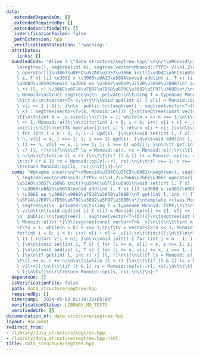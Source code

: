 ```yaml
---
data:
  _extendedDependsOn: []
  _extendedRequiredBy: []
  _extendedVerifiedWith: []
  _isVerificationFailed: false
  _pathExtension: hpp
  _verificationStatusIcon: ':warning:'
  attributes:
    links: []
  bundledCode: "#line 2 \"data_structure/segtree.hpp\"\n\n/*\nMonoid\u304C\u5FC5\u8981\
    \nsegtree(), segtree(int k), segtree(vector<Monoid::TYPE> v)\n1,2\u756A\u76EE\u306F\
    \ operator[i]\u3067\u8FFD\u52A0\u3057\u3066 init()\u304C\u5FC5\u8981\nvoid set(int\
    \ i, T x) [i] \u3092 x \u306B\u8A2D\u5B9A\nvoid add(int i, T x) [i] \u306B x \u3092\
    \u8DB3\u3059(Monoid \u306E op \u3092\u9069\u7528\u3059\u308B)\nT get(int l, int\
    \ r) [l, r) \u306E\u6F14\u7B97\u7D50\u679C\u3092\u5F97\u308B\n*/\ntemplate <class\
    \ Monoid>\nstruct segtree\n{\n  private:\n\tusing T = typename Monoid::TYPE;\n\
    \tint n;\n\tvector<T> v;\n\t\n\tvoid upd(int i) { v[i] = Monoid::op(v[i << 1],\
    \ v[i << 1 | 1]); }\n\n  public:\n\tsegtree() : segtree(vector<T>(0)){}\n\tsegtree(int\
    \ k) : segtree(vector<T>(k, Monoid::e())) {}\n\tsegtree(const vector<T>& _v)\n\
    \t{\n\t\tint k = _v.size();\n\t\tn = 1; while(n < k) n <<= 1;\n\t\tv = vector<T>(n\
    \ << 1, Monoid::e());\n\t\tfor(int i = 0; i < k; i++) v[i + n] = _v[i];\n\t\t\
    init();\n\t}\n\n\tT& operator[](int i) { return v[i + n]; }\n\n\tvoid init() {\
    \ for (int i = n - 1; i; i--) upd(i); }\n\n\tvoid set(int i, T x) { for (i +=\
    \ n, v[i] = x, i >>= 1; i; i >>= 1) upd(i); }\n\n\tvoid add(int i, T x) { for\
    \ (i += n, v[i] += x, i >>= 1; i; i >>= 1) upd(i); }\n\n\tT get(int l, int r)\
    \ // [l, r)\n\t{\n\t\tT ls = Monoid::e(), rs = Monoid::e();\n\t\tl += n; r +=\
    \ n;\n\n\t\twhile (l < r) {\n\t\t\tif (l & 1) ls = Monoid::op(ls, v[l++]);\n\t\
    \t\tif (r & 1) rs = Monoid::op(v[--r], rs);\n\t\t\tl >>= 1; r >>= 1;\n\t\t}\n\t\
    \treturn Monoid::op(ls, rs);\n\t}\n};\n"
  code: "#pragma once\n\n/*\nMonoid\u304C\u5FC5\u8981\nsegtree(), segtree(int k),\
    \ segtree(vector<Monoid::TYPE> v)\n1,2\u756A\u76EE\u306F operator[i]\u3067\u8FFD\
    \u52A0\u3057\u3066 init()\u304C\u5FC5\u8981\nvoid set(int i, T x) [i] \u3092 x\
    \ \u306B\u8A2D\u5B9A\nvoid add(int i, T x) [i] \u306B x \u3092\u8DB3\u3059(Monoid\
    \ \u306E op \u3092\u9069\u7528\u3059\u308B)\nT get(int l, int r) [l, r) \u306E\
    \u6F14\u7B97\u7D50\u679C\u3092\u5F97\u308B\n*/\ntemplate <class Monoid>\nstruct\
    \ segtree\n{\n  private:\n\tusing T = typename Monoid::TYPE;\n\tint n;\n\tvector<T>\
    \ v;\n\t\n\tvoid upd(int i) { v[i] = Monoid::op(v[i << 1], v[i << 1 | 1]); }\n\
    \n  public:\n\tsegtree() : segtree(vector<T>(0)){}\n\tsegtree(int k) : segtree(vector<T>(k,\
    \ Monoid::e())) {}\n\tsegtree(const vector<T>& _v)\n\t{\n\t\tint k = _v.size();\n\
    \t\tn = 1; while(n < k) n <<= 1;\n\t\tv = vector<T>(n << 1, Monoid::e());\n\t\t\
    for(int i = 0; i < k; i++) v[i + n] = _v[i];\n\t\tinit();\n\t}\n\n\tT& operator[](int\
    \ i) { return v[i + n]; }\n\n\tvoid init() { for (int i = n - 1; i; i--) upd(i);\
    \ }\n\n\tvoid set(int i, T x) { for (i += n, v[i] = x, i >>= 1; i; i >>= 1) upd(i);\
    \ }\n\n\tvoid add(int i, T x) { for (i += n, v[i] += x, i >>= 1; i; i >>= 1) upd(i);\
    \ }\n\n\tT get(int l, int r) // [l, r)\n\t{\n\t\tT ls = Monoid::e(), rs = Monoid::e();\n\
    \t\tl += n; r += n;\n\n\t\twhile (l < r) {\n\t\t\tif (l & 1) ls = Monoid::op(ls,\
    \ v[l++]);\n\t\t\tif (r & 1) rs = Monoid::op(v[--r], rs);\n\t\t\tl >>= 1; r >>=\
    \ 1;\n\t\t}\n\t\treturn Monoid::op(ls, rs);\n\t}\n};"
  dependsOn: []
  isVerificationFile: false
  path: data_structure/segtree.hpp
  requiredBy: []
  timestamp: '2024-05-03 01:19:32+09:00'
  verificationStatus: LIBRARY_NO_TESTS
  verifiedWith: []
documentation_of: data_structure/segtree.hpp
layout: document
redirect_from:
- /library/data_structure/segtree.hpp
- /library/data_structure/segtree.hpp.html
title: data_structure/segtree.hpp
---
```

